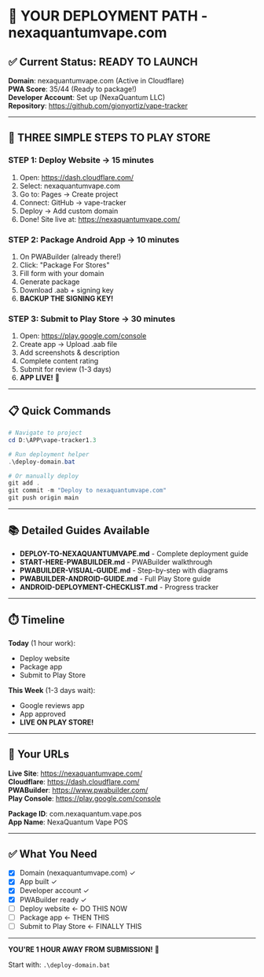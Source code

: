 # 🚀 YOUR DEPLOYMENT PATH - nexaquantumvape.com

## ✅ Current Status: READY TO LAUNCH

**Domain**: nexaquantumvape.com (Active in Cloudflare)  
**PWA Score**: 35/44 (Ready to package!)  
**Developer Account**: Set up (NexaQuantum LLC)  
**Repository**: https://github.com/gionyortiz/vape-tracker  

---

## 🎯 THREE SIMPLE STEPS TO PLAY STORE

### **STEP 1: Deploy Website** → 15 minutes

1. Open: https://dash.cloudflare.com/
2. Select: nexaquantumvape.com
3. Go to: Pages → Create project
4. Connect: GitHub → vape-tracker
5. Deploy → Add custom domain
6. Done! Site live at: https://nexaquantumvape.com/

### **STEP 2: Package Android App** → 10 minutes

1. On PWABuilder (already there!)
2. Click: "Package For Stores"
3. Fill form with your domain
4. Generate package
5. Download .aab + signing key
6. **BACKUP THE SIGNING KEY!**

### **STEP 3: Submit to Play Store** → 30 minutes

1. Open: https://play.google.com/console
2. Create app → Upload .aab file
3. Add screenshots & description
4. Complete content rating
5. Submit for review (1-3 days)
6. **APP LIVE!** 🎉

---

## 📋 Quick Commands

```powershell
# Navigate to project
cd D:\APP\vape-tracker1.3

# Run deployment helper
.\deploy-domain.bat

# Or manually deploy
git add .
git commit -m "Deploy to nexaquantumvape.com"
git push origin main
```

---

## 📚 Detailed Guides Available

- **DEPLOY-TO-NEXAQUANTUMVAPE.md** - Complete deployment guide
- **START-HERE-PWABUILDER.md** - PWABuilder walkthrough  
- **PWABUILDER-VISUAL-GUIDE.md** - Step-by-step with diagrams
- **PWABUILDER-ANDROID-GUIDE.md** - Full Play Store guide
- **ANDROID-DEPLOYMENT-CHECKLIST.md** - Progress tracker

---

## ⏱️ Timeline

**Today** (1 hour work):
- Deploy website
- Package app
- Submit to Play Store

**This Week** (1-3 days wait):
- Google reviews app
- App approved
- **LIVE ON PLAY STORE!**

---

## 🔗 Your URLs

**Live Site**: https://nexaquantumvape.com/  
**Cloudflare**: https://dash.cloudflare.com/  
**PWABuilder**: https://www.pwabuilder.com/  
**Play Console**: https://play.google.com/console  

**Package ID**: com.nexaquantum.vape.pos  
**App Name**: NexaQuantum Vape POS

---

## ✅ What You Need

- [x] Domain (nexaquantumvape.com) ✓
- [x] App built ✓
- [x] Developer account ✓
- [x] PWABuilder ready ✓
- [ ] Deploy website ← DO THIS NOW
- [ ] Package app ← THEN THIS  
- [ ] Submit to Play Store ← FINALLY THIS

---

**YOU'RE 1 HOUR AWAY FROM SUBMISSION!** 🚀

Start with: `.\deploy-domain.bat`
